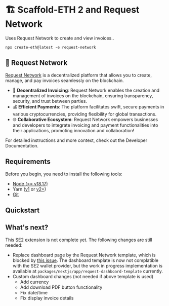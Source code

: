 # 🏗 Scaffold-ETH 2 and Request Network

Uses Request Network to create and view invoices..

```shell
npx create-eth@latest -e request-network
```

## 💸 Request Network

[Request Network](https://request.network/) is a decentralized platform that allows you to create, manage, and pay invoices seamlessly on the blockchain.

- 🧾 **Decentralized Invoicing**: Request Network enables the creation and management of invoices on the blockchain, ensuring transparency, security, and trust between parties.
- 💰 **Efficient Payments**: The platform facilitates swift, secure payments in various cryptocurrencies, providing flexibility for global transactions.
- 🌐 **Collaborative Ecosystem**: Request Network empowers businesses and developers to integrate invoicing and payment functionalities into their applications, promoting innovation and collaboration!

For detailed instructions and more context, check out the Developer Documentation.

## Requirements

Before you begin, you need to install the following tools:

- [Node (>= v18.17)](https://nodejs.org/en/download/)
- Yarn ([v1](https://classic.yarnpkg.com/en/docs/install/) or [v2+](https://yarnpkg.com/getting-started/install))
- [Git](https://git-scm.com/downloads)

## Quickstart



## What's next?

This SE2 extension is not complete yet. The following changes are still needed:

- Replace dashboard page by the Request Network template, which is blocked by [this issue](https://github.com/RequestNetwork/web-components/issues/31). The dashboard template is now not complatible with the SE2 wallet provider, but the work in progress implementation is available at `packages/nextjs/app/request-dashboard-template` currently.
- Custom dashboard changes (not needed if above template is used)
    - Add currency
    - Add download PDF button functionality
    - Fix date/time
    - Fix display invoice details 

